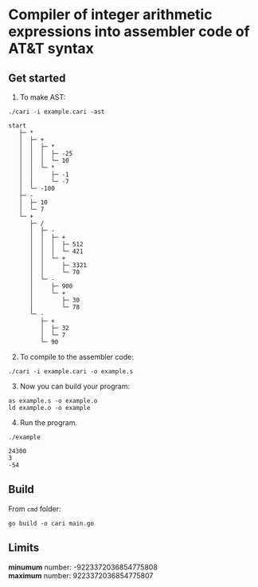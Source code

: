 # Compiler of integer arithmetic expressions into assembler code of AT&T syntax

## Get started 
1. To make AST:
```
./cari -i example.cari -ast
```
```
start
   ├─ *
   │  ├─ +
   │  │  ├─ *
   │  │  │  ├─ -25
   │  │  │  └─ 10
   │  │  └─ *
   │  │     ├─ -1
   │  │     └─ -7
   │  └─ -100
   ├─ -
   │  ├─ 10
   │  └─ 7
   └─ +
      ├─ /
      │  ├─ -
      │  │  ├─ +
      │  │  │  ├─ 512
      │  │  │  └─ 421
      │  │  └─ +
      │  │     ├─ 3321
      │  │     └─ 70
      │  └─ -
      │     ├─ 900
      │     └─ +
      │        ├─ 30
      │        └─ 78
      └─ -
         ├─ +
         │  ├─ 32
         │  └─ 7
         └─ 90
```
2. To compile to the assembler code:
```
./cari -i example.cari -o example.s
```
3. Now you can build your program:
```
as example.s -o example.o
ld example.o -o example
```
4. Run the program.
```
./example
```
```
24300
3
-54
```
## Build 
From `cmd` folder:
```
go build -o cari main.go
```

## Limits
**minumum** number: -9223372036854775808  
**maximum** number: 9223372036854775807
